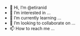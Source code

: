 - 👋 Hi, I’m @etiranid
- 👀 I’m interested in ...
- 🌱 I’m currently learning ...
- 💞️ I’m looking to collaborate on ...
- 📫 How to reach me ...

<!---
etiranid/etiranid is a ✨ special ✨ repository because its `README.md` (this file) appears on your GitHub profile.
You can click the Preview link to take a look at your changes.
--->
